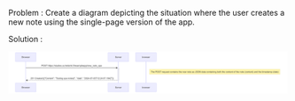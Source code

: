 Problem : Create a diagram depicting the situation where the user creates a new note using the single-page version of the app.

Solution :

![Sequence diagram](https://github.com/shivambankar/Open/blob/main/Part-0/Untitled%20diagram-2024-07-03-145951.png)
